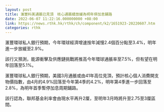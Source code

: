 ```yaml
---
layout: post
title: 滙豐料美通脹已見頂　核心通脹續放緩為明年停加息鋪路
date: 2022-06-07 11:22:16.000000000 +08:00
link: https://news.rthk.hk/rthk/ch/component/k2/1651923-20220607.htm
categories: rthk
---
```


滙豐環球私人銀行預期，今年環球經濟增速按年減慢2.4個百分點至3.4%，明年進一步放緩至2.9%。

該行又預測，能源衝擊及供應鏈挑戰將推高今年環球通脹率至7.5%，但有望在明年回落至5.1%。

滙豐環球私人銀行預期，美國3月通脹或由41年高位見頂，預計核心個人消費開支物價指數，由4月的4.9%回落至今年第4季的4.2%，明年第4季進一步回落至2.8%，為明年首季暫停加息周期鋪路。

該行認為，聯邦基金利率會由現水平再升2厘，至明年3月時將升至2.75至3厘區間。
